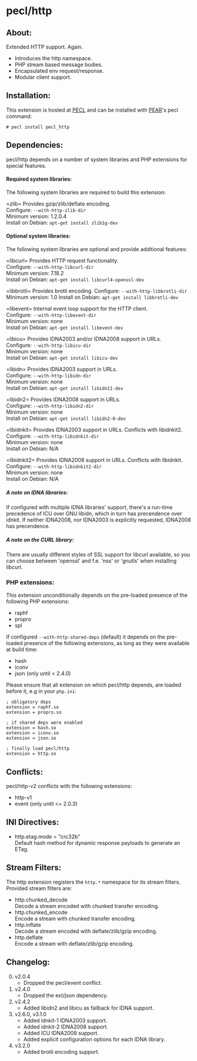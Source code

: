 # pecl/http

## About:

Extended HTTP support. Again.

* Introduces the http namespace.
* PHP stream based message bodies.
* Encapsulated env request/response.
* Modular client support.

## Installation:

This extension is hosted at [PECL](http://pecl.php.net) and can be installed with [PEAR](http://pear.php.net)'s pecl command:

    # pecl install pecl_http

## Dependencies:

pecl/http depends on a number of system libraries and PHP extensions for special features.

#### Required system libraries:

The following system libraries are required to build this extension:

=zlib=
	Provides gzip/zlib/deflate encoding.  
	Configure: `--with-http-zlib-dir`  
	Minimum version: 1.2.0.4  
	Install on Debian: `apt-get install zlib1g-dev`


#### Optional system libraries:

The following system libraries are optional and provide additional features:

=libcurl=
	Provides HTTP request functionality.  
	Configure: `--with-http-libcurl-dir`  
	Minimum version: 7.18.2  
	Install on Debian: `apt-get install libcurl4-openssl-dev`  

=libbrotli=
	Provides brotli encoding.
	Configure: `--with-http-libbrotli-dir`
	Minimum version: 1.0
	Install on Debian: `apt-get install libbrotli-dev`
 
=libevent=
	Internal event loop support for the HTTP client.  
	Configure: `--with-http-libevent-dir`  
	Minimum version: none  
	Install on Debian: `apt-get install libevent-dev`

=libicu=
	Provides IDNA2003 and/or IDNA2008 support in URLs.  
	Configure: `--with-http-libicu-dir`  
	Minimum version: none  
	Install on Debian: `apt-get install libicu-dev`

=libidn=
	Provides IDNA2003 support in URLs.  
	Configure: `--with-http-libidn-dir`  
	Minimum version: none  
	Install on Debian: `apt-get install libidn11-dev`

=libidn2=
	Provides IDNA2008 support in URLs.  
	Configure: `--with-http-libidn2-dir`  
	Minimum version: none  
	Install on Debian: `apt-get install libidn2-0-dev`

=libidnkit=
	Provides IDNA2003 support in URLs. Conflicts with libidnkit2.  
	Configure: `--with-http-libidnkit-dir`  
	Minimum version: none  
	Install on Debian: N/A

=libidnkit2=
	Provides IDNA2008 support in URLs. Conflicts with libidnkit.  
	Configure: `--with-http-libidnkit2-dir`  
	Minimum version: none  
	Install on Debian: N/A

##### A note on IDNA libraries:

If configured with multiple IDNA libraries' support, there's a run-time precedence of ICU over GNU libidn, which in turn has precendence over idnkit. If neither IDNA2008, nor IDNA2003 is explicitly requested, IDNA2008 has precendence.

##### A note on the CURL library:

There are usually different styles of SSL support for libcurl available, so you can choose between 'openssl' and f.e. 'nss' or 'gnutls' when installing libcurl.

### PHP extensions:

This extension unconditionally depends on the pre-loaded presence of the following PHP extensions:

* raphf
* propro
* spl


If configured ```--with-http-shared-deps``` (default) it depends on the pre-loaded presence of the following extensions, as long as they were available at build time:

* hash
* iconv
* json (only until < 2.4.0)

Please ensure that all extension on which pecl/http depends, are loaded before it, e.g in your `php.ini`:

	; obligatory deps
	extension = raphf.so
	extension = propro.so

	; if shared deps were enabled
	extension = hash.so
	extension = iconv.so
	extension = json.so

	; finally load pecl/http
	extension = http.so

## Conflicts:

pecl/http-v2 conflicts with the following extensions:

* http-v1
* event (only until <= 2.0.3)

## INI Directives:

* http.etag.mode = "crc32b"  
  Default hash method for dynamic response payloads to generate an ETag.

## Stream Filters:

The http extension registers the ```http.*``` namespace for its stream filters. Provided stream filters are:

* http.chunked_decode  
  Decode a stream encoded with chunked transfer encoding.
* http.chunked_encode  
  Encode a stream with chunked transfer encoding.
* http.inflate  
  Decode a stream encoded with deflate/zlib/gzip encoding.
* http.deflate  
  Encode a stream with deflate/zlib/gzip encoding.

## Changelog:

0. v2.0.4
	* Dropped the pecl/event conflict.
0. v2.4.0
	* Dropped the ext/json dependency.
0. v2.4.2
	* Added libidn2 and libicu as fallback for IDNA support.
0. v2.6.0, v3.1.0
	* Added idnkit-1 IDNA2003 support.
	* Added idnkit-2 IDNA2008 support.
	* Added ICU IDNA2008 support.
	* Added explicit configuration options for each IDNA library.
0. v3.2.0
	* Added brotli encoding support.
